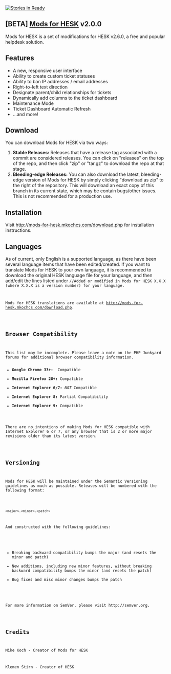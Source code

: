 [![Stories in Ready](https://badge.waffle.io/mkoch227/Mods-For-Hesk.png?label=waffle:ready&title=Ready)](https://waffle.io/mkoch227/Mods-For-Hesk)
<h2>[BETA] <a href="http://mods-for-hesk.mkochcs.com" target="_blank">Mods for HESK</a> v2.0.0</h2>

Mods for HESK is a set of modifications for HESK v2.6.0, a free and popular helpdesk solution.

<h2>Features</h2>
<ul>
  <li>A new, responsive user interface</li>
  <li>Ability to create custom ticket statuses</li>
  <li>Ability to ban IP addresses / email addresses</li>
  <li>Right-to-left text direction</li>
  <li>Designate parent/child relationships for tickets</li>
  <li>Dynamically add columns to the ticket dashboard</li>
  <li>Maintenance Mode</li>
  <li>Ticket Dashboard Automatic Refresh</li>
  <li>...and more!</li>
</ul>

<h2>Download</h2>

You can download Mods for HESK via two ways:

<ol>
<li><strong>Stable Releases:</strong> Releases that have a release tag associated with a commit are considered releases.  You can click on "releases" on the top of the repo, and then click "zip" or "tar.gz" to download the repo at that stage.</li>
<li><strong>Bleeding-edge Releases:</strong> You can also download the latest, bleeding-edge version of Mods for HESK by simply clicking "download as zip" to the right of the repository.  This will download an exact copy of this branch in its current state, which may be contain bugs/other issues.  This is not recommended for a production use.</li>
</ol>

<h2>Installation</h2>
<p>Visit <a href="http://mods-for-hesk.mkochcs.com/download.php">http://mods-for-hesk.mkochcs.com/download.php</a> for installation instructions.</p>

<h2>Languages</h2>
<p>As of current, only English is a supported language, as there have been several language items that have been edited/created. If you want to translate Mods for HESK to your own language, it is recommended to download the original HESK language file for your language, and then add/edit the lines listed under <code>//Added or modified in Mods for HESK X.X.X (where X.X.X is a version number) for your language.</p>
<p>Mods for HESK translations are available at <a href="http://mods-for-hesk.mkochcs.com/download.php" target="_blank">http://mods-for-hesk.mkochcs.com/download.php</a>.</p>

<h2>Browser Compatibility</h2>
<p>This list may be incomplete. Please leave a note on the PHP Junkyard forums for additional browser compatibility information.
<ul>
<li><strong>Google Chrome 33+: </strong> Compatible</li>
<li><strong>Mozilla Firefox 28+:</strong> Compatible</li>
<li><strong>Internet Explorer 6/7:</strong> <em>NOT</em> Compatible</li>
<li><strong>Internet Explorer 8:</strong> Partial Compatibility</li>
<li><strong>Internet Explorer 9:</strong> Compatible</li>
</ul>
<p>There are no intentions of making Mods for HESK compatible with Internet Explorer 6 or 7, or any browser that is 2 or more major revisions older than its latest version.</p>

<h2>Versioning</h2>
<p>Mods for HESK will be maintained under the Semantic Versioning guidelines as much as possible. Releases will be numbered with the following format:</p>

<code>&lt;major&gt;.&lt;minor&gt;.&lt;patch&gt;</code>

<p>And constructed with the following guidelines:</p>

<ul>
<li>Breaking backward compatibility bumps the major (and resets the minor and patch)</li>
<li>New additions, including new minor features, without breaking backward compatibility bumps the minor (and resets the patch)</li>
<li>Bug fixes and misc minor changes bumps the patch</li>
</ul>

<p>For more information on SemVer, please visit http://semver.org.</p>

<h2>Credits</h2>
<p>Mike Koch - Creator of Mods for HESK</p>
<p>Klemen Stirn - Creator of HESK</p>
